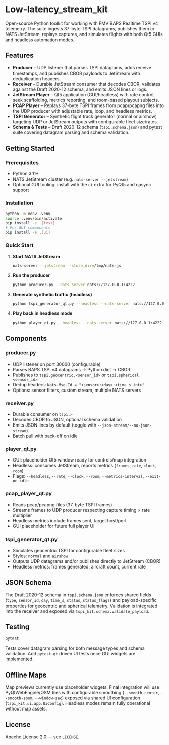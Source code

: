 # Low-latency_stream_kit

Open-source Python toolkit for working with FMV BAPS Realtime TSPI v4 telemetry. The suite ingests 37-byte TSPI datagrams, publishes them to NATS JetStream, replays captures, and simulates flights with both Qt5 GUIs and headless automation modes.

## Features
- **Producer** – UDP listener that parses TSPI datagrams, adds receive timestamps, and publishes CBOR payloads to JetStream with deduplication headers.
- **Receiver** – Durable JetStream consumer that decodes CBOR, validates against the Draft 2020-12 schema, and emits JSON lines or logs.
- **JetStream Player** – Qt5 application (GUI/headless) with rate control, seek scaffolding, metrics reporting, and room-based playout subjects.
- **PCAP Player** – Replays 37-byte TSPI frames from pcap/pcapng files into the UDP producer with adjustable rate, loop, and headless metrics.
- **TSPI Generator** – Synthetic flight track generator (normal or airshow) targeting UDP or JetStream outputs with configurable fleet size/rates.
- **Schema & Tests** – Draft 2020-12 schema (`tspi.schema.json`) and pytest suite covering datagram parsing and schema validation.

## Getting Started
### Prerequisites
- Python 3.11+
- NATS JetStream cluster (e.g. `nats-server --jetstream`)
- Optional GUI tooling: install with the `ui` extra for PyQt5 and qasync support

### Installation
```bash
python -m venv .venv
source .venv/bin/activate
pip install -e .[test]
# For GUI components
pip install -e .[ui]
```

### Quick Start
1. **Start NATS JetStream**
   ```bash
   nats-server --jetstream --store_dir=/tmp/nats-js
   ```
2. **Run the producer**
   ```bash
   python producer.py --nats-server nats://127.0.0.1:4222
   ```
3. **Generate synthetic traffic (headless)**
   ```bash
   python tspi_generator_qt.py --headless --nats-server nats://127.0.0.1:4222 --duration 10
   ```
4. **Play back in headless mode**
   ```bash
   python player_qt.py --headless --nats-server nats://127.0.0.1:4222 --duration 10
   ```

## Components
### producer.py
- UDP listener on port 30000 (configurable)
- Parses BAPS TSPI v4 datagrams → Python dict → CBOR
- Publishes to `tspi.geocentric.<sensor_id>` or `tspi.spherical.<sensor_id>`
- Dedup headers: `Nats-Msg-Id = "<sensor>:<day>:<time_s_int>"`
- Options: sensor filters, custom stream, multiple NATS servers

### receiver.py
- Durable consumer on `tspi.>`
- Decodes CBOR to JSON, optional schema validation
- Emits JSON lines by default (toggle with `--json-stream/--no-json-stream`)
- Batch pull with back-off on idle

### player_qt.py
- GUI: placeholder Qt5 window ready for controls/map integration
- Headless: consumes JetStream, reports metrics (`frames`, `rate`, `clock`, `room`)
- Flags: `--headless`, `--rate`, `--clock`, `--room`, `--metrics-interval`, `--exit-on-idle`

### pcap_player_qt.py
- Reads pcap/pcapng files (37-byte TSPI frames)
- Streams frames to UDP producer respecting capture timing × rate multiplier
- Headless metrics include frames sent, target host/port
- GUI placeholder for future full player UI

### tspi_generator_qt.py
- Simulates geocentric TSPI for configurable fleet sizes
- Styles: `normal` and `airshow`
- Outputs UDP datagrams and/or publishes directly to JetStream (CBOR)
- Headless metrics: frames generated, aircraft count, current rate

## JSON Schema
The Draft 2020-12 schema in `tspi.schema.json` enforces shared fields (`type`, `sensor_id`, `day`, `time_s`, `status`, `status_flags`) and payload-specific properties for geocentric and spherical telemetry. Validation is integrated into the receiver and exposed via `tspi_kit.schema.validate_payload`.

## Testing
```bash
pytest
```
Tests cover datagram parsing for both message types and schema validation. Add `pytest-qt` driven UI tests once GUI widgets are implemented.

## Offline Maps
Map previews currently use placeholder widgets. Final integration will use PyQtWebEngine/OSM tiles with configurable smoothing (`--smooth-center`, `--smooth-zoom`, `--window-sec`) exposed via shared UI configuration (`tspi_kit.ui.app.UiConfig`). Headless modes remain fully operational without map assets.

## License
Apache License 2.0 — see `LICENSE`.

